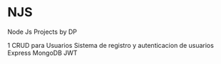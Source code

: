 # NJS
Node Js Projects by DP

1 CRUD para Usuarios
    Sistema de registro y autenticacion de usuarios
        Express
        MongoDB
        JWT